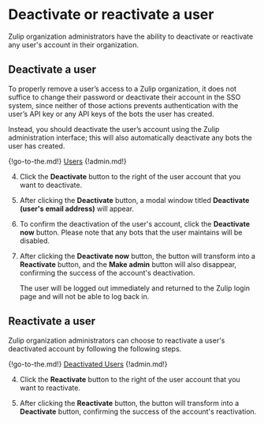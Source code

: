 # Deactivate or reactivate a user

Zulip organization administrators have the ability to deactivate or reactivate any
user's account in their organization.

## Deactivate a user

To properly remove a user’s access to a Zulip organization, it does not
suffice to change their password or deactivate their account in the SSO system,
since neither of those actions prevents authentication with the user’s API key
or any API keys of the bots the user has created.

Instead, you should deactivate the user’s account using the Zulip administration
interface; this will also automatically deactivate any bots the user has
created.

{!go-to-the.md!} [Users](/#administration/user-list-admin)
{!admin.md!}

 4. Click the **Deactivate** button to the right of the user account that you
want to deactivate.

4. After clicking the **Deactivate** button, a modal window titled
**Deactivate (user's email address)** will appear.

5. To confirm the deactivation of the user's account, click the **Deactivate now**
button. Please note that any bots that the user maintains will be
disabled.

6. After clicking the **Deactivate now** button, the button will transform into
a **Reactivate** button, and the **Make admin** button will also
disappear, confirming the success of the account's deactivation.

    The user will be logged out immediately and returned to the Zulip login page
    and will not be able to log back in.

## Reactivate a user

Zulip organization administrators can choose to reactivate a user's deactivated account
by following the following steps.

{!go-to-the.md!} [Deactivated Users](/#administration/deactivated-users-admin)
{!admin.md!}

4. Click the **Reactivate** button to the right of the user account that you
want to reactivate.

5. After clicking the **Reactivate** button, the button will transform into a
**Deactivate** button, confirming the success of the account's reactivation.
